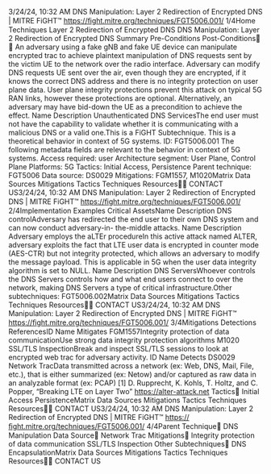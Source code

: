 3/24/24, 10:32 AM DNS Manipulation: Layer 2 Redirection of Encrypted DNS | MITRE FiGHT™
https://ﬁght.mitre.org/techniques/FGT5006.001/ 1/4Home Techniques Layer 2 Redirection of Encrypted DNS
DNS Manipulation: Layer 2
Redirection of Encrypted DNS
Summary
Pre-Conditions
Post-Conditions󰅂 󰅂
An adversary using a fake gNB and fake UE device can
manipulate encrypted tra c to achieve plaintext manipulation
of DNS requests sent by the victim UE to the network over the
radio interface.
Adversary can modify DNS requests UE sent over the air, even
though they are encrypted, if it knows the correct DNS address
and there is no integrity protection on user plane data. User
plane integrity protections prevent this attack on typical 5G
RAN links, however these protections are optional.
Alternatively, an adversary may have bid-down the UE as a
precondition to achieve the effect.
Name Description
Unauthenticated DNS ServicesThe end user must not
have the capability to
validate whether it is
communicating with a
malicious DNS or a
valid one.This is a FiGHT
Subtechnique.
This is a theoretical behavior
in context of 5G systems.
ID: FGT5006.001
The following metadata
fields are relevant to the
behavior in context of 5G
systems.
Access required: user
Architecture segment: User
Plane, Control Plane
Platforms: 5G
Tactics: Initial Access,
Persistence
Parent technique: FGT5006
Data source: DS0029
Mitigations: FGM1557,
M1020Matrix Data Sources Mitigations Tactics Techniques Resources󰍝󰇙
CONTACT US3/24/24, 10:32 AM DNS Manipulation: Layer 2 Redirection of Encrypted DNS | MITRE FiGHT™
https://ﬁght.mitre.org/techniques/FGT5006.001/ 2/4Implementation Examples
Critical AssetsName Description
DNS controlAdversary has
redirected the end user
to their own DNS
system and can now
conduct adversary-in-
the-middle attacks.
Name Description
Adversary employs the aLTEr
procedureIn this active attack
named ALTER,
adversary exploits the
fact that LTE user data
is encrypted in counter
mode (AES-CTR) but
not integrity protected,
which allows an
adversary to modify the
message payload. This
is applicable in 5G
when the user data
integrity algorithm is set
to NULL.
Name Description
DNS ServersWhoever controls the
DNS Servers controls
how and what end
users connect to over
the network, making
DNS Servers a type of
critical infrastructure.Other subtechniques:
FGT5006.002Matrix Data Sources Mitigations Tactics Techniques Resources󰍝󰇙
CONTACT US3/24/24, 10:32 AM DNS Manipulation: Layer 2 Redirection of Encrypted DNS | MITRE FiGHT™
https://ﬁght.mitre.org/techniques/FGT5006.001/ 3/4Mitigations
Detections
ReferencesID Name Mitigates
FGM1557Integrity protection
of data
communicationUse strong data
integrity protection
algorithms
M1020 SSL/TLS InspectionBreak and inspect
SSL/TLS sessions to
look at encrypted web
tra c for adversary
activity.
ID Name Detects
DS0029 Network Tra cData transmitted across
a network (ex: Web,
DNS, Mail, File, etc.),
that is either
summarized (ex:
Net ow) and/or
captured as raw data in
an analyzable format
(ex: PCAP)
[1] D. Rupprecht, K. Kohls, T. Holtz, and C. Popper, “Breaking
LTE on Layer Two” https://alter-attack.net
Tactics󰅀
Initial Access
PersistenceMatrix Data Sources Mitigations Tactics Techniques Resources󰍝󰇙
CONTACT US3/24/24, 10:32 AM DNS Manipulation: Layer 2 Redirection of Encrypted DNS | MITRE FiGHT™
https://ﬁght.mitre.org/techniques/FGT5006.001/ 4/4Parent Technique󰅀
DNS Manipulation
Data Source󰅀
Network Tra c
Mitigations󰅀
Integrity protection of data communication
SSL/TLS Inspection
Other Subtechniques󰅀
DNS EncapsulationMatrix Data Sources Mitigations Tactics Techniques Resources󰍝󰇙
CONTACT US
